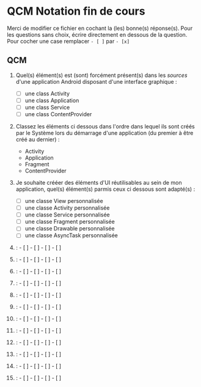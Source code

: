 # QCM Notation fin de cours

Merci de modifier ce fichier en cochant la (les) bonne(s) réponse(s).
Pour les questions sans choix, écrire directement en dessous de la question.
Pour cocher une case remplacer `- [ ]` par `- [x]`

## QCM

  1. Quel(s) élément(s) est (sont) forcément présent(s) dans les _sources_ d'une application Android disposant d'une interface graphique : 
     - [ ] une class Activity
     - [ ] une class Application
     - [ ] une class Service
     - [ ] une class ContentProvider

  2. Classez les éléments ci dessous dans l'ordre dans lequel ils sont créés par le Système lors du démarrage d'une application (du premier à être créé au dernier) : 
     - Activity 
     - Application
     - Fragment
     - ContentProvider

  2. Je souhaite crééer des éléments d'UI réutilisables au sein de mon application, quel(s) élément(s) parmis ceux ci dessous sont adapté(s) : 
     - [ ] une classe View personnalisée
     - [ ] une classe Activity personnalisée
     - [ ] une classe Service personnalisée
     - [ ] une classe Fragment personnalisée
     - [ ] une classe Drawable personnalisée
     - [ ] une classe AsyncTask personnalisée

  2.  : 
     - [ ] 
     - [ ] 
     - [ ] 
     - [ ] 

  2.  : 
     - [ ] 
     - [ ] 
     - [ ] 
     - [ ] 

  2.  : 
     - [ ] 
     - [ ] 
     - [ ] 
     - [ ] 

  2.  : 
     - [ ] 
     - [ ] 
     - [ ] 
     - [ ] 

  2.  : 
     - [ ] 
     - [ ] 
     - [ ] 
     - [ ] 

  2.  : 
     - [ ] 
     - [ ] 
     - [ ] 
     - [ ] 

  2.  : 
     - [ ] 
     - [ ] 
     - [ ] 
     - [ ] 

  2.  : 
     - [ ] 
     - [ ] 
     - [ ] 
     - [ ] 

  2.  : 
     - [ ] 
     - [ ] 
     - [ ] 
     - [ ] 

  2.  : 
     - [ ] 
     - [ ] 
     - [ ] 
     - [ ] 


  2.  : 
     - [ ] 
     - [ ] 
     - [ ] 
     - [ ] 

  2.  : 
     - [ ] 
     - [ ] 
     - [ ] 
     - [ ] 
